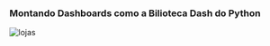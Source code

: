 ### Montando Dashboards como a Bilioteca Dash do Python


![lojas](https://user-images.githubusercontent.com/60200989/158254726-ef937079-38e2-4a0b-865c-135a8eb5fc16.png)
